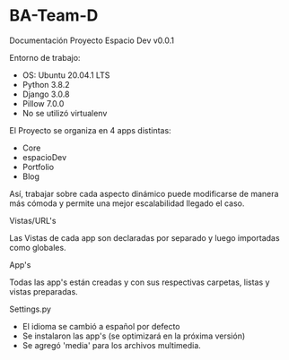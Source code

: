 # BA-Team-D
 
 Documentación Proyecto Espacio Dev v0.0.1
 
 Entorno de trabajo:
 
 - OS: Ubuntu 20.04.1 LTS
 - Python 3.8.2
 - Django 3.0.8
 - Pillow 7.0.0
 - No se utilizó virtualenv
 
 El Proyecto se organiza en 4 apps distintas:
 - Core
 - espacioDev
 - Portfolio
 - Blog
 
 Así, trabajar sobre cada aspecto dinámico puede modificarse de manera más cómoda y permite una mejor escalabilidad llegado el caso.
 
 Vistas/URL's
 
 Las Vistas de cada app son declaradas por separado y luego importadas como globales.
 
 App's
 
 Todas las app's están creadas y con sus respectivas carpetas, listas y vistas preparadas.
 
 Settings.py
 - El idioma se cambió a español por defecto
 - Se instalaron las app's (se optimizará en la próxima versión)
 - Se agregó 'media' para los archivos multimedia.
